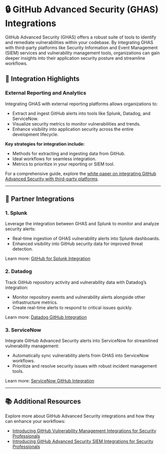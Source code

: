 # 🔒 GitHub Advanced Security (GHAS) Integrations

GitHub Advanced Security (GHAS) offers a robust suite of tools to identify and remediate vulnerabilities within your codebase. By integrating GHAS with third-party platforms like Security Information and Event Management (SIEM) services and vulnerability management tools, organizations can gain deeper insights into their application security posture and streamline workflows.

## 🚀 Integration Highlights

### External Reporting and Analytics
Integrating GHAS with external reporting platforms allows organizations to:
- Extract and ingest GitHub alerts into tools like Splunk, Datadog, and ServiceNow.
- Visualize security metrics to monitor vulnerabilities and trends.
- Enhance visibility into application security across the entire development lifecycle.

**Key strategies for integration include:**
- Methods for extracting and ingesting data from GitHub.
- Ideal workflows for seamless integration.
- Metrics to prioritize in your reporting or SIEM tool.

For a comprehensive guide, explore the [white paper on integrating GitHub Advanced Security with third-party platforms](https://resources.github.com/security/integrating-github-advanced-security-with-third-party-platforms/).

---

## 🔗 Partner Integrations

### 1. **Splunk**
Leverage the integration between GHAS and Splunk to monitor and analyze security alerts:
- Real-time ingestion of GHAS vulnerability alerts into Splunk dashboards.
- Enhanced visibility into GitHub security data for improved threat detection.
  
Learn more: [GitHub for Splunk Integration](https://splunkbase.splunk.com/app/5596)

### 2. **Datadog**
Track GitHub repository activity and vulnerability data with Datadog’s integration:
- Monitor repository events and vulnerability alerts alongside other infrastructure metrics.
- Create real-time alerts to respond to critical issues quickly.

Learn more: [Datadog GitHub Integration](https://docs.datadoghq.com/integrations/github/)

### 3. **ServiceNow**
Integrate GitHub Advanced Security alerts into ServiceNow for streamlined vulnerability management:
- Automatically sync vulnerability alerts from GHAS into ServiceNow workflows.
- Prioritize and resolve security issues with robust incident management tools.

Learn more: [ServiceNow GitHub Integration](https://www.servicenow.com/docs/bundle/xanadu-security-management/page/product/secops-integration-vr/github-vulnerability/concept/github-vuln-integration.html)

---

## 📚 Additional Resources

Explore more about GitHub Advanced Security integrations and how they can enhance your workflows:
- [Introducing GitHub Vulnerability Management Integrations for Security Professionals](https://github.blog/news-insights/product-news/introducing-github-vulnerability-management-integrations-for-security-professionals/)
- [Introducing GitHub Advanced Security SIEM Integrations for Security Professionals](https://github.blog/news-insights/product-news/introducing-github-advanced-security-siem-integrations-for-security-professionals/)
